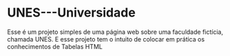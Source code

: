 # UNES---Universidade
Esse é um projeto simples de uma página web sobre uma faculdade fictícia, chamada UNES. E esse projeto tem o intuito de colocar em prática os conhecimentos de Tabelas HTML

